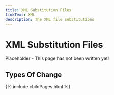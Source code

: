 ```yaml
---
title: XML Substitution Files
linkText: XML
description: The XML file substitutions
---
```


# XML Substitution Files

Placeholder - This page has not been written yet!

## Types Of Change

{% include childPages.html %}
